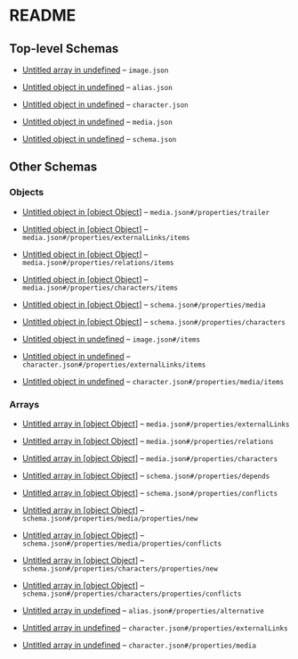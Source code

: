 # README

## Top-level Schemas

*   [Untitled array in undefined](./image.md) – `image.json`

*   [Untitled object in undefined](./alias.md) – `alias.json`

*   [Untitled object in undefined](./character.md) – `character.json`

*   [Untitled object in undefined](./media.md) – `media.json`

*   [Untitled object in undefined](./schema.md) – `schema.json`

## Other Schemas

### Objects

*   [Untitled object in \[object Object\]](./media-properties-trailer.md "A url to a trailer about the media") – `media.json#/properties/trailer`

*   [Untitled object in \[object Object\]](./media-properties-externallinks-items.md) – `media.json#/properties/externalLinks/items`

*   [Untitled object in \[object Object\]](./media-properties-relations-items.md) – `media.json#/properties/relations/items`

*   [Untitled object in \[object Object\]](./media-properties-characters-items.md) – `media.json#/properties/characters/items`

*   [Untitled object in \[object Object\]](./schema-properties-media.md "Media to add, or overwrite") – `schema.json#/properties/media`

*   [Untitled object in \[object Object\]](./schema-properties-characters.md "Characters to add, or overwrite") – `schema.json#/properties/characters`

*   [Untitled object in undefined](./image-items.md) – `image.json#/items`

*   [Untitled object in undefined](./character-properties-externallinks-items.md) – `character.json#/properties/externalLinks/items`

*   [Untitled object in undefined](./character-properties-media-items.md) – `character.json#/properties/media/items`

### Arrays

*   [Untitled array in \[object Object\]](./media-properties-externallinks.md "A list of urls for the media's pages on various platforms") – `media.json#/properties/externalLinks`

*   [Untitled array in \[object Object\]](./media-properties-relations.md "Define the relations between this media and other media") – `media.json#/properties/relations`

*   [Untitled array in \[object Object\]](./media-properties-characters.md "A list of characters that appear in the media") – `media.json#/properties/characters`

*   [Untitled array in \[object Object\]](./schema-properties-depends.md "A list of packs that are required to make your pack function properly") – `schema.json#/properties/depends`

*   [Untitled array in \[object Object\]](./schema-properties-conflicts.md "A list of packs that might conflict with your pack") – `schema.json#/properties/conflicts`

*   [Untitled array in \[object Object\]](./schema-properties-media-properties-new.md "A list of new media to add") – `schema.json#/properties/media/properties/new`

*   [Untitled array in \[object Object\]](./schema-properties-media-properties-conflicts.md "A list of media that might conflict with your pack") – `schema.json#/properties/media/properties/conflicts`

*   [Untitled array in \[object Object\]](./schema-properties-characters-properties-new.md "A list of new characters to add") – `schema.json#/properties/characters/properties/new`

*   [Untitled array in \[object Object\]](./schema-properties-characters-properties-conflicts.md "A list of characters that might conflict with your pack (All characters listed here will be entirely disabled)") – `schema.json#/properties/characters/properties/conflicts`

*   [Untitled array in undefined](./alias-properties-alternative.md "A list of alternative known aliases") – `alias.json#/properties/alternative`

*   [Untitled array in undefined](./character-properties-externallinks.md "A list of urls for the media's pages on various platforms") – `character.json#/properties/externalLinks`

*   [Untitled array in undefined](./character-properties-media.md "A list of media that the character appears in") – `character.json#/properties/media`
